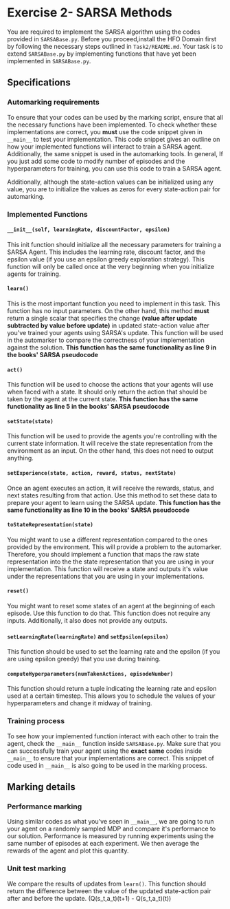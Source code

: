 # Exercise 2- SARSA Methods

You are required to implement the SARSA algorithm using the codes provided in `SARSABase.py`. Before you proceed,install the HFO Domain first by following the necessary steps outlined in `Task2/README.md`. Your task is to extend `SARSABase.py` by implementing functions that have yet been implemented in `SARSABase.py`.

## Specifications
### Automarking requirements
To ensure that your codes can be used by the marking script, ensure that all the necessary functions have been implemented. To check whether these implementations are correct, you **must** use the code snippet given in `__main__` to test your implementation. This code snippet gives an outline on how your implemented functions will interact to train a SARSA agent. Additionally, the same snippet is used in the automarking tools. In general, If you just add some code to modify number of episodes and the hyperparameters for training, you can use this code to train a SARSA agent.

Additionally, although the state-action values can be initialized using any value, you are to initialize the values as zeros for every state-action pair for automarking. 

### Implemented Functions
#### `__init__(self, learningRate, discountFactor, epsilon)`
This init function should initialize all the necessary parameters for training a SARSA Agent. This includes the learning rate, discount factor, and the epsilon value (if you use an epsilon greedy exploration strategy). This function will only be called once at the very beginning when you initialize agents for training.

#### `learn()`
This is the most important function you need to implement in this task. This function has no input parameters. On the other hand, this method **must** return a single scalar that specifies the change **(value after update subtracted by value before update)** in updated state-action value after you've trained your agents using SARSA's update. This function will be used in the automarker to compare the correctness of your implementation against the solution. **This function has the same functionality as line 9 in the books' SARSA pseudocode**


#### `act()`
This function will be used to choose the actions that your agents will use when faced with a state. It should only return the action that should be taken by the agent at the current state. **This function has the same functionality as line 5 in the books' SARSA pseudocode**
#### `setState(state)`
This function will be used to provide the agents you're controlling with the current state information. It will receive the state representation from the environment as an input. On the other hand, this does not need to output anything.

#### `setExperience(state, action, reward, status, nextState)`
Once an agent executes an action, it will receive the rewards, status, and next states resulting from that action. Use this method to set these data to prepare your agent to learn using the SARSA update. **This function has the same functionality as line 10 in the books' SARSA pseudocode**

#### `toStateRepresentation(state)`
You might want to use a different representation compared to the ones provided by the environment. This will provide a problem to the automarker. Therefore, you should implement a function that maps the raw state representation into the the state representation that you are using in your implementation. This function will receive a state and outputs it's value under the representations that you are using in your implementations.

#### `reset()`
You might want to reset some states of an agent at the beginning of each episode. Use this function to do that. This function does not require any inputs. Additionally, it also does not provide any outputs.

#### `setLearningRate(learningRate)` and `setEpsilon(epsilon)`
This function should be used to set the learning rate and the epsilon (if you are using epsilon greedy) that you use during training. 

#### `computeHyperparameters(numTakenActions, episodeNumber)`

This function should return a tuple indicating the learning rate and epsilon used at a certain timestep. This allows you to schedule the values of your hyperparameters and change it midway of training.

### Training process
To see how your implemented function interact with each other to train the agent, check the `__main__` function inside `SARSABase.py`. Make sure that you can successfully train your agent using the **exact same** codes inside `__main__` to ensure that your implementations are correct. This snippet of code used in `__main__` is also going to be used in the marking process.

## Marking details
### Performance marking
Using similar codes as what you've seen in `__main__`, we are going to run your agent on a randomly sampled MDP and compare it's performance to our solution. Performance is measured by running experiments using the same number of episodes at each experiment. We then average the rewards of the agent and plot this quantity.

### Unit test marking
We compare the results of updates from `learn()`. This function should return the difference between the value of the updated state-action pair after and before the update. (Q(s_t,a_t)(t+1) - Q(s_t,a_t)(t)) 
